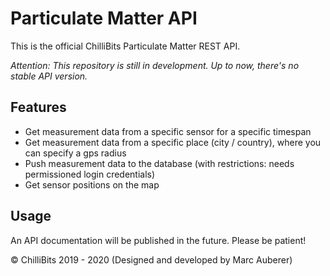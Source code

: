# Particulate Matter API
This is the official ChilliBits Particulate Matter REST API.

*Attention: This repository is still in development. Up to now, there's no stable API version.*

## Features
- Get measurement data from a specific sensor for a specific timespan
- Get measurement data from a specific place (city / country), where you can specify a gps radius
- Push measurement data to the database (with restrictions: needs permissioned login credentials)
- Get sensor positions on the map

## Usage

An API documentation will be published in the future. Please be patient!

© ChilliBits 2019 - 2020 (Designed and developed by Marc Auberer)
